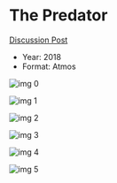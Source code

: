 # The Predator

[Discussion Post](https://www.avsforum.com/threads/bass-eq-for-filtered-movies.2995212/post-57232672)

* Year: 2018
* Format: Atmos

![img 0](https://i.imgur.com/m8aYU00.jpg)

![img 1](https://i.imgur.com/J10i0xk.jpg)

![img 2](https://i.imgur.com/2WFEuGr.jpg)

![img 3](https://i.imgur.com/qyCS7ZD.jpg)

![img 4](https://i.imgur.com/SrdGWgi.jpg)

![img 5](https://i.imgur.com/qj7nmkQ.jpg)

